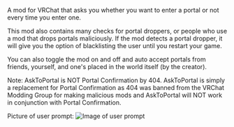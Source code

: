 A mod for VRChat that asks you whether you want to enter a portal or not every time you enter one.

This mod also contains many checks for portal droppers, or people who use a mod that drops portals maliciously.
If the mod detects a portal dropper, it will give you the option of blacklisting the user until you restart your game.

You can also toggle the mod on and off and auto accept portals from friends, yourself, and one's placed in the world itself (by the creator).

Note: AskToPortal is NOT Portal Confirmation by 404. AskToPortal is simply a replacement for Portal Confirmation as 404 was banned from the VRChat Modding Group for making malicious mods and AskToPortal will NOT work in conjunction with Portal Confirmation.

Picture of user prompt:
![Image of user prompt](https://i.imgur.com/uvUeUmL.png)
